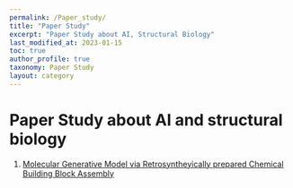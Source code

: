 ```yaml
---
permalink: /Paper_study/
title: "Paper Study"
excerpt: "Paper Study about AI, Structural Biology"
last_modified_at: 2023-01-15
toc: true
author_profile: true
taxonomy: Paper Study
layout: category
---
```


# Paper Study about AI and structural biology

1. [Molecular Generative Model via Retrosyntheyically prepared Chemical Building Block Assembly](https://jasonkim8652.github.io/paperstudy/BBAR/)